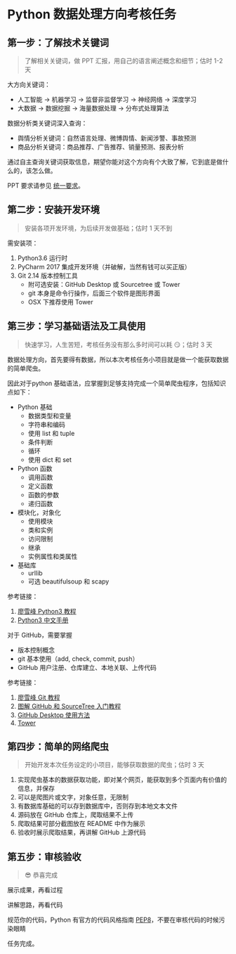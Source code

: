 # Python 数据处理方向考核任务

## 第一步：了解技术关键词

> 了解相关关键词，做 PPT 汇报，用自己的语言阐述概念和细节；估时 1-2 天

大方向关键词：

- 人工智能  -> 机器学习  -> 监督非监督学习 -> 神经网络 -> 深度学习 
- 大数据 -> 数据挖掘 -> 海量数据处理 -> 分布式处理算法

数据分析类关键词深入查询：

- 舆情分析关键词：自然语言处理、微博舆情、新闻涉警、事故预测
- 商品分析关键词：商品推荐、广告推荐、销量预测、报表分析

通过自主查询关键词获取信息，期望你能对这个方向有个大致了解，它到底是做什么的，该怎么做。

PPT 要求请参见 [统一要求](/#统一要求)。

## 第二步：安装开发环境

> 安装各项开发环境，为后续开发做基础；估时 1 天不到

需安装项：

1. Python3.6 运行时
2. PyCharm 2017 集成开发环境（并破解，当然有钱可以买正版）
3. Git 2.14 版本控制工具
   - 附可选安装：GitHub Desktop 或 Sourcetree 或 Tower
   - git 本身是命令行操作，后面三个软件是图形界面
   - OSX 下推荐使用 Tower

## 第三步：学习基础语法及工具使用

> 快速学习，人生苦短，考核任务没有那么多时间可以耗 :smirk:；估时 3 天

数据处理方向，首先要得有数据，所以本次考核任务小项目就是做一个能获取数据的简单爬虫。

因此对于python 基础语法，应掌握到足够支持完成一个简单爬虫程序，包括知识点如下：

- Python 基础
  - 数据类型和变量
  - 字符串和编码
  - 使用 list 和 tuple
  - 条件判断
  - 循环
  - 使用 dict 和 set
- Python 函数
  - 调用函数
  - 定义函数
  - 函数的参数
  - 递归函数
- 模块化，对象化
  - 使用模块
  - 类和实例
  - 访问限制
  - 继承
  - 实例属性和类属性
- 基础库
  - urllib
  - 可选 beautifulsoup 和 scapy

参考链接：

1. [廖雪峰 Python3 教程](https://www.liaoxuefeng.com/wiki/0014316089557264a6b348958f449949df42a6d3a2e542c000)
2. [Python3 中文手册](http://docs.pythontab.com/python/python3.5/)



对于 GitHub，需要掌握 

- 版本控制概念
- git 基本使用（add, check, commit, push）
- GitHub 用户注册、仓库建立、本地关联、上传代码

参考链接：

1. [廖雪峰 Git 教程](https://www.liaoxuefeng.com/wiki/0013739516305929606dd18361248578c67b8067c8c017b000)
2. [图解 GitHub 和 SourceTree 入门教程](http://blog.csdn.net/collonn/article/details/39259227)
3. [GitHub Desktop 使用方法](http://blog.csdn.net/harryptter/article/details/51363473)
4. [Tower](https://www.git-tower.com/windows/)

## 第四步：简单的网络爬虫

> 开始开发本次任务设定的小项目，能够获取数据的爬虫；估时 3 天

1. 实现爬虫基本的数据获取功能，即对某个网页，能获取到多个页面内有价值的信息，并保存
2. 可以是爬图片或文字，对象任意，无限制
3. 有数据库基础的可以存到数据库中，否则存到本地文本文件
4. 源码放在 GitHub 仓库上，爬取结果不上传
5. 爬取结果可部分截图放在 README 中作为展示
6. 验收时展示爬取结果，再讲解 GitHub 上源代码

## 第五步：审核验收

> ​:sunglasses: 恭喜完成

展示成果，再看过程

讲解思路，再看代码

规范你的代码，Python 有官方的代码风格指南 [PEP8](https://www.python.org/dev/peps/pep-0008/)，不要在审核代码的时候污染眼睛

任务完成。

